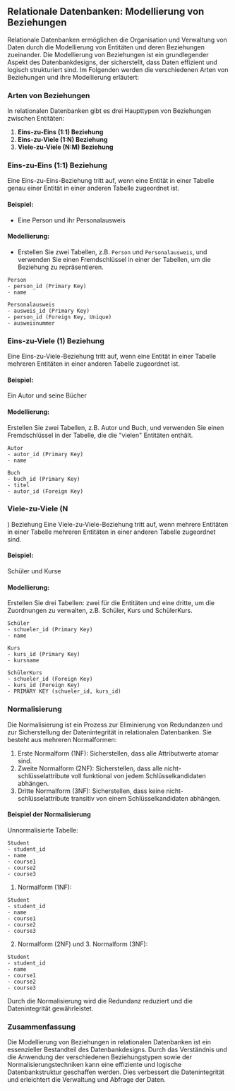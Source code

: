 ## Relationale Datenbanken: Modellierung von Beziehungen

Relationale Datenbanken ermöglichen die Organisation und Verwaltung von Daten durch die Modellierung von Entitäten und deren Beziehungen zueinander. Die Modellierung von Beziehungen ist ein grundlegender Aspekt des Datenbankdesigns, der sicherstellt, dass Daten effizient und logisch strukturiert sind. Im Folgenden werden die verschiedenen Arten von Beziehungen und ihre Modellierung erläutert:

### Arten von Beziehungen

In relationalen Datenbanken gibt es drei Haupttypen von Beziehungen zwischen Entitäten:

1. **Eins-zu-Eins (1:1) Beziehung**
2. **Eins-zu-Viele (1:N) Beziehung**
3. **Viele-zu-Viele (N:M) Beziehung**

### Eins-zu-Eins (1:1) Beziehung

Eine Eins-zu-Eins-Beziehung tritt auf, wenn eine Entität in einer Tabelle genau einer Entität in einer anderen Tabelle zugeordnet ist.

#### Beispiel:
- Eine Person und ihr Personalausweis

#### Modellierung:
- Erstellen Sie zwei Tabellen, z.B. `Person` und `Personalausweis`, und verwenden Sie einen Fremdschlüssel in einer der Tabellen, um die Beziehung zu repräsentieren.

```plaintext
Person
- person_id (Primary Key)
- name

Personalausweis
- ausweis_id (Primary Key)
- person_id (Foreign Key, Unique)
- ausweisnummer
```

### Eins-zu-Viele (1) Beziehung
Eine Eins-zu-Viele-Beziehung tritt auf, wenn eine Entität in einer Tabelle mehreren Entitäten in einer anderen Tabelle zugeordnet ist.

#### Beispiel:
Ein Autor und seine Bücher
#### Modellierung:
Erstellen Sie zwei Tabellen, z.B. Autor und Buch, und verwenden Sie einen Fremdschlüssel in der Tabelle, die die "vielen" Entitäten enthält.

```plaintext
Autor
- autor_id (Primary Key)
- name

Buch
- buch_id (Primary Key)
- titel
- autor_id (Foreign Key)
```

### Viele-zu-Viele (N
) Beziehung
Eine Viele-zu-Viele-Beziehung tritt auf, wenn mehrere Entitäten in einer Tabelle mehreren Entitäten in einer anderen Tabelle zugeordnet sind.

#### Beispiel:
Schüler und Kurse
#### Modellierung:
Erstellen Sie drei Tabellen: zwei für die Entitäten und eine dritte, um die Zuordnungen zu verwalten, z.B. Schüler, Kurs und SchülerKurs.

```plaintext
Schüler
- schueler_id (Primary Key)
- name

Kurs
- kurs_id (Primary Key)
- kursname

SchülerKurs
- schueler_id (Foreign Key)
- kurs_id (Foreign Key)
- PRIMARY KEY (schueler_id, kurs_id)
```

### Normalisierung
Die Normalisierung ist ein Prozess zur Eliminierung von Redundanzen und zur Sicherstellung der Datenintegrität in relationalen Datenbanken. Sie besteht aus mehreren Normalformen:

1. Erste Normalform (1NF): Sicherstellen, dass alle Attributwerte atomar sind.
2. Zweite Normalform (2NF): Sicherstellen, dass alle nicht-schlüsselattribute voll funktional von jedem Schlüsselkandidaten abhängen.
3. Dritte Normalform (3NF): Sicherstellen, dass keine nicht-schlüsselattribute transitiv von einem Schlüsselkandidaten abhängen.

#### Beispiel der Normalisierung
Unnormalisierte Tabelle:

```plaintext
Student
- student_id
- name
- course1
- course2
- course3
```
1. Normalform (1NF):
```plaintext
Student
- student_id
- name
- course1
- course2
- course3
```
2. Normalform (2NF) und 3. Normalform (3NF):
```plaintext
Student
- student_id
- name
- course1
- course2
- course3
```

Durch die Normalisierung wird die Redundanz reduziert und die Datenintegrität gewährleistet.

### Zusammenfassung
Die Modellierung von Beziehungen in relationalen Datenbanken ist ein essenzieller Bestandteil des Datenbankdesigns. Durch das Verständnis und die Anwendung der verschiedenen Beziehungstypen sowie der Normalisierungstechniken kann eine effiziente und logische Datenbankstruktur geschaffen werden. Dies verbessert die Datenintegrität und erleichtert die Verwaltung und Abfrage der Daten.